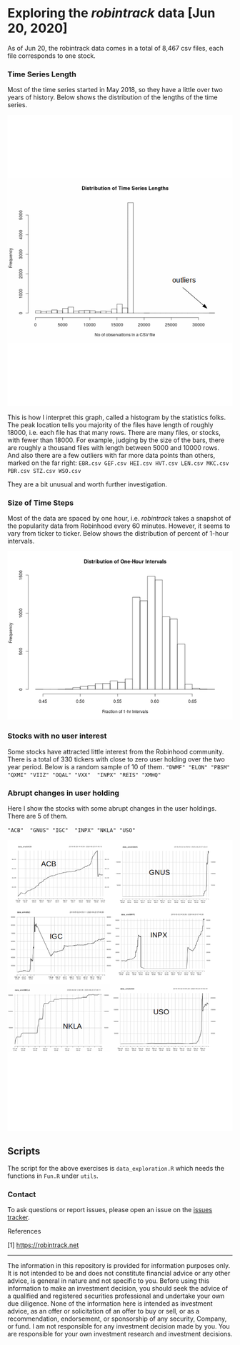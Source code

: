 # Exploring the *robintrack* data [Jun 20, 2020]

As of Jun 20, the robintrack data comes in a total of 8,467 csv files, each file corresponds to one stock.


### Time Series Length

Most of the time series started in May 2018, so they have a little over two years of history. Below shows the distribution of the lengths of the time series. 

<p align="center"> 
<img src="plots/LengthDistrib1.png">
</p>

This is how I interpret this graph, called a histogram by the statistics folks. The peak location tells you majority of the files have length of roughly 18000, i.e. each file has that many rows. There are many files, or stocks, with fewer than 18000. For example, judging by the size of the bars, there are roughly a thousand files with length between 5000 and 10000 rows. And also there are a few outliers with far more data points than others, marked on the far right:
`EBR.csv GEF.csv HEI.csv HVT.csv LEN.csv MKC.csv PBR.csv STZ.csv WSO.csv`

They are a bit unusual and worth further investigation.

### Size of Time Steps
Most of the data are spaced by one hour, i.e. *robintrack* takes a snapshot of the popularity data from Robinhood every 60 minutes. However, it seems to vary from ticker to ticker. Below shows the distribution of percent of 1-hour intervals.

<p align="center"> 
<img src="plots/OneHrIntervalDistrib.png">
</p>


### Stocks with no user interest
Some stocks have attracted little interest from the Robinhood community. There is a total of 330 tickers with close to zero user holding over the two year period. Below is a random sample of 10 of them.
`"DWMF" "ELON" "PBSM" "QXMI" "VIIZ" "OQAL" "VXX"  "INPX" "REIS" "XMHQ"`


### Abrupt changes in user holding
Here I show the stocks with some abrupt changes in the user holdings. There are 5 of them.

`"ACB"  "GNUS" "IGC"  "INPX" "NKLA" "USO"`

<p align="center"> 
<img src="plots/abrupt.png">
</p>


## Scripts
The script for the above exercises is `data_exploration.R` which needs the functions in `Fun.R` under `utils`.

### Contact
To ask questions or report issues, please open an issue on the [issues tracker](https://github.com/htso/Robinhood_at_a_glance/issues).


References

[1] https://robintrack.net




-----

The information in this repository is provided for information purposes only. It is not intended to be and does not
constitute financial advice or any other advice, is general in nature and not specific to you. Before using this
information to make an investment decision, you should seek the advice of a qualified and registered securities
professional and undertake your own due diligence. None of the information here is intended as investment advice,
as an offer or solicitation of an offer to buy or sell, or as a recommendation, endorsement, or sponsorship of any
security, Company, or fund. I am not responsible for any investment decision made by you. You are responsible for
your own investment research and investment decisions.



